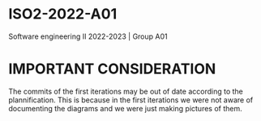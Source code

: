 # ISO2-2022-A01
Software engineering II 2022-2023 | Group A01

# IMPORTANT CONSIDERATION

The commits of the first iterations may be out of date according to the plannification. This is because in the first iterations we were not aware of documenting the diagrams and we were just making pictures of them. 

